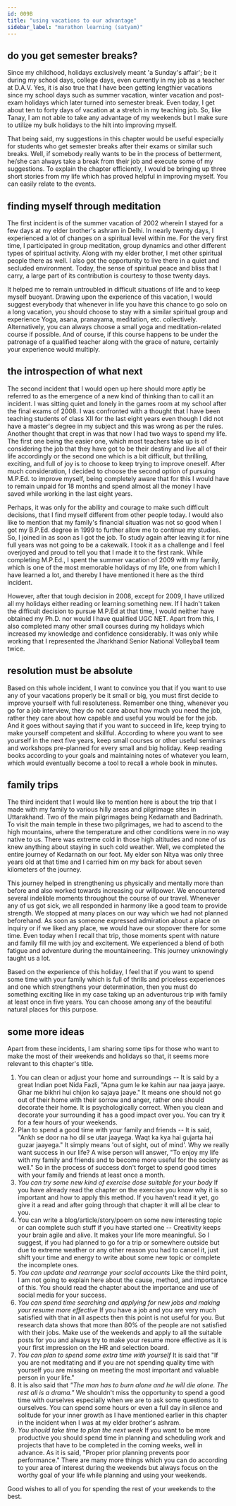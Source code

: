 ```yaml
---
id: 009B
title: "using vacations to our advantage"
sidebar_label: "marathon learning (satyam)"
---
```


## do you get semester breaks?

Since my childhood, holidays exclusively meant 'a Sunday's affair'; be it during my school days, college days, even currently in my job as a teacher at D.A.V. Yes, it is also true that I have been getting lengthier vacations since my school days such as summer vacation, winter vacation and post-exam holidays which later turned into semester break. Even today, I get about ten to forty days of vacation at a stretch in my teaching job. So, like Tanay, I am not able to take any advantage of my weekends but I make sure to utilize my bulk holidays to the hilt into improving myself.

That being said, my suggestions in this chapter would be useful especially for students who get semester breaks after their exams or similar such breaks. Well, if somebody really wants to be in the process of betterment, he/she can always take a break from their job and execute some of my suggestions. To explain the chapter efficiently, I would be bringing up three short stories from my life which has proved helpful in improving myself. You can easily relate to the events.

## finding myself through meditation

The first incident is of the summer vacation of 2002 wherein I stayed for a few days at my elder brother's ashram in Delhi. In nearly twenty days, I experienced a lot of changes on a spiritual level within me. For the very first time, I participated in group meditation, group dynamics and other different types of spiritual activity. Along with my elder brother, I met other spiritual people there as well. I also got the opportunity to live there in a quiet and secluded environment. Today, the sense of spiritual peace and bliss that I carry, a large part of its contribution is courtesy to those twenty days.

It helped me to remain untroubled in difficult situations of life and to keep myself buoyant. Drawing upon the experience of this vacation, I would suggest everybody that whenever in life you have this chance to go solo on a long vacation, you should choose to stay with a similar spiritual group and experience Yoga, asana, pranayama, meditation, etc. collectively. Alternatively, you can always choose a small yoga and meditation-related course if possible. And of course, if this course happens to be under the patronage of a qualified teacher along with the grace of nature, certainly your experience would multiply.

## the introspection of what next

The second incident that I would open up here should more aptly be referred to as the emergence of a new kind of thinking than to call it an incident. I was sitting quiet and lonely in the games room at my school after the final exams of 2008. I was confronted with a thought that I have been teaching students of class XII for the last eight years even though I did not have a master's degree in my subject and this was wrong as per the rules. Another thought that crept in was that now I had two ways to spend my life. The first one being the easier one, which most teachers take up is of considering the job that they have got to be their destiny and live all of their life accordingly or the second one which is a bit difficult, but thrilling, exciting, and full of joy is to choose to keep trying to improve oneself. After much consideration, I decided to choose the second option of pursuing M.P.Ed. to improve myself, being completely aware that for this I would have to remain unpaid for 18 months and spend almost all the money I have saved while working in the last eight years.

Perhaps, it was only for the ability and courage to make such difficult decisions, that I find myself different from other people today. I would also like to mention that my family's financial situation was not so good when I got my B.P.Ed. degree in 1999 to further allow me to continue my studies. So, I joined in as soon as I got the job. To study again after leaving it for nine full years was not going to be a cakewalk. I took it as a challenge and I feel overjoyed and proud to tell you that I made it to the first rank. While completing M.P.Ed., I spent the summer vacation of 2009 with my family, which is one of the most memorable holidays of my life, one from which I have learned a lot, and thereby I have mentioned it here as the third incident.

However, after that tough decision in 2008, except for 2009, I have utilized all my holidays either reading or learning something new. If I hadn't taken the difficult decision to pursue M.P.Ed at that time, I would neither have obtained my Ph.D. nor would I have qualified UGC NET. Apart from this, I also completed many other small courses during my holidays which increased my knowledge and confidence considerably. It was only while working that I represented the Jharkhand Senior National Volleyball team twice.

## resolution must be absolute

Based on this whole incident, I want to convince you that if you want to use any of your vacations properly be it small or big, you must first decide to improve yourself with full resoluteness. Remember one thing, whenever you go for a job interview, they do not care about how much you need the job, rather they care about how capable and useful you would be for the job. And it goes without saying that if you want to succeed in life, keep trying to make yourself competent and skillful. According to where you want to see yourself in the next five years, keep small courses or other useful seminars and workshops pre-planned for every small and big holiday. Keep reading books according to your goals and maintaining notes of whatever you learn, which would eventually become a tool to recall a whole book in minutes.

## family trips

The third incident that I would like to mention here is about the trip that I made with my family to various hilly areas and pilgrimage sites in Uttarakhand. Two of the main pilgrimages being Kedarnath and Badrinath. To visit the main temple in these two pilgrimages, we had to ascend to the high mountains, where the temperature and other conditions were in no way native to us. There was extreme cold in those high altitudes and none of us knew anything about staying in such cold weather. Well, we completed the entire journey of Kedarnath on our foot. My elder son Nitya was only three years old at that time and I carried him on my back for about seven kilometers of the journey.

This journey helped in strengthening us physically and mentally more than before and also worked towards increasing our willpower. We encountered several indelible moments throughout the course of our travel. Whenever any of us got sick, we all responded in harmony like a good team to provide strength. We stopped at many places on our way which we had not planned beforehand. As soon as someone expressed admiration about a place on inquiry or if we liked any place, we would have our stopover there for some time. Even today when I recall that trip, those moments spent with nature and family fill me with joy and excitement. We experienced a blend of both fatigue and adventure during the mountaineering. This journey unknowingly taught us a lot.

Based on the experience of this holiday, I feel that if you want to spend some time with your family which is full of thrills and priceless experiences and one which strengthens your determination, then you must do something exciting like in my case taking up an adventurous trip with family at least once in five years. You can choose among any of the beautiful natural places for this purpose.

## some more ideas

Apart from these incidents, I am sharing some tips for those who want to make the most of their weekends and holidays so that, it seems more relevant to this chapter's title.

1. You can clean or adjust your home and surroundings -- It is said by a great Indian poet Nida Fazli, "Apna gum le ke kahin aur naa jaaya jaaye. Ghar me bikhri hui chijon ko sajaya jaaye." It means one should not go out of their home with their sorrow and anger, rather one should decorate their home. It is psychologically correct. When you clean and decorate your surrounding it has a good impact over you. You can try it for a few hours of your weekends.
2. Plan to spend a good time with your family and friends -- It is said, "Ankh se door na ho dil se utar jaayega. Waqt ka kya hai gujarta hai guzar jaayega." It simply means 'out of sight, out of mind'. Why we really want success in our life? A wise person will answer, "To enjoy my life with my family and friends and to become more useful for the society as well." So in the process of success don't forget to spend good times with your family and friends at least once a month.
3. _You can try some new kind of exercise dose suitable for your body_ If you have already read the chapter on the exercise you know why it is so important and how to apply this method. If you haven't read it yet, go give it a read and after going through that chapter it will all be clear to you.
4. You can write a blog/article/story/poem on some new interesting topic or can complete such stuff if you have started one -- Creativity keeps your brain agile and alive. It makes your life more meaningful. So I suggest, if you had planned to go for a trip or somewhere outside but due to extreme weather or any other reason you had to cancel it, just shift your time and energy to write about some new topic or complete the incomplete ones.
5. _You can update and rearrange your social accounts_ Like the third point, I am not going to explain here about the cause, method, and importance of this. You should read the chapter about the importance and use of social media for your success.
6. _You can spend time searching and applying for new jobs and making your resume more effective_ If you have a job and you are very much satisfied with that in all aspects then this point is not useful for you. But research data shows that more than 80% of the people are not satisfied with their jobs. Make use of the weekends and apply to all the suitable posts for you and always try to make your resume more effective as it is your first impression on the HR and selection board.
7. _You can plan to spend some extra time with yourself_ It is said that "If you are not meditating and if you are not spending quality time with yourself you are missing on meeting the most important and valuable person in your life."
8. It is also said that _"The man has to burn alone and he will die alone. The rest all is a drama."_ We shouldn't miss the opportunity to spend a good time with ourselves especially when we are to ask some questions to ourselves. You can spend some hours or even a full day in silence and solitude for your inner growth as I have mentioned earlier in this chapter in the incident when I was at my elder brother's ashram.
9. _You should take time to plan the next week_ If you want to be more productive you should spend time in planning and scheduling work and projects that have to be completed in the coming weeks, well in advance. As it is said, "Proper prior planning prevents poor performance."
   There are many more things which you can do according to your area of interest during the weekends but always focus on the worthy goal of your life while planning and using your weekends.

Good wishes to all of you for spending the rest of your weekends to the best.
